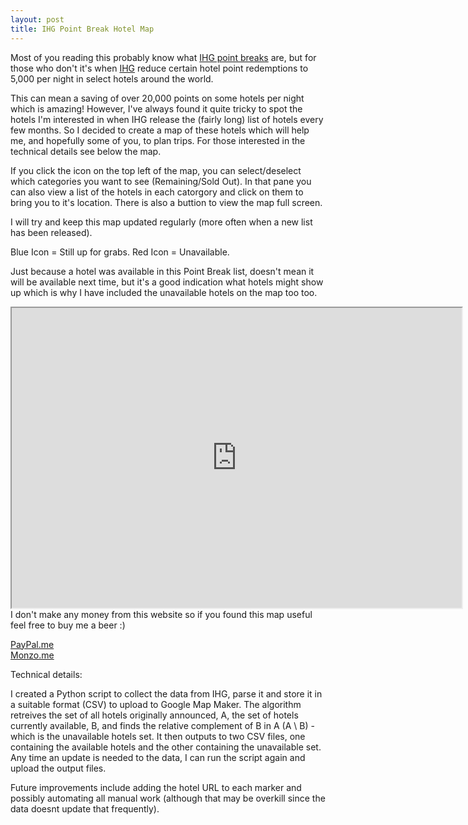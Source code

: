 ```yaml
---
layout: post
title: IHG Point Break Hotel Map
---
```


Most of you reading this probably know what [IHG point breaks](https://www.ihg.com/rewardsclub/content/gb/en/redeem-rewards/pointbreaks) are, but for those who don't it's when [IHG](https://www.ihg.com/) reduce certain hotel point redemptions to 5,000 per night in select hotels around the world.

This can mean a saving of over 20,000 points on some hotels per night which is amazing! However, I've always found it quite tricky to spot the hotels I'm interested in when IHG release the (fairly long) list of hotels every few months. So I decided to create a map of these hotels which will help me, and hopefully some of you, to plan trips. For those interested in the technical details see below the map.

If you click the icon on the top left of the map, you can select/deselect which categories you want to see (Remaining/Sold Out). In that pane you can also view a list of the hotels in each catorgory and click on them to bring you to it's location. There is also a buttion to view the map full screen.

I will try and keep this map updated regularly (more often when a new list has been released).

Blue Icon = Still up for grabs.
Red Icon = Unavailable.

Just because a hotel was available in this Point Break list, doesn't mean it will be available next time, but it's a good indication what hotels might show up which is why I have included the unavailable hotels on the map too too.

<iframe src="https://www.google.com/maps/d/embed?mid=1peKGEbnhcfhgjVR8DvVVC60z-74" width="720" height="480"></iframe>

<br/>
I don't make any money from this website so if you found this map useful feel free to buy me a beer :)

<a href="https://www.paypal.me/CormacQ">PayPal.me</a>
<br/>
<a href="https://monzo.me/cormacquinn">Monzo.me</a>


Technical details:

I created a Python script to collect the data from IHG, parse it and store it in a suitable format (CSV) to upload to Google Map Maker. The algorithm retreives the set of all hotels originally announced, A, the set of hotels currently available, B, and finds the relative complement of B in A (A \ B) - which is the unavailable hotels set. It then outputs to two CSV files, one containing the available hotels and the other containing the unavailable set. Any time an update is needed to the data, I can run the script again and upload the output files.

Future improvements include adding the hotel URL to each marker and possibly automating all manual work (although that may be overkill since the data doesnt update that frequently).
